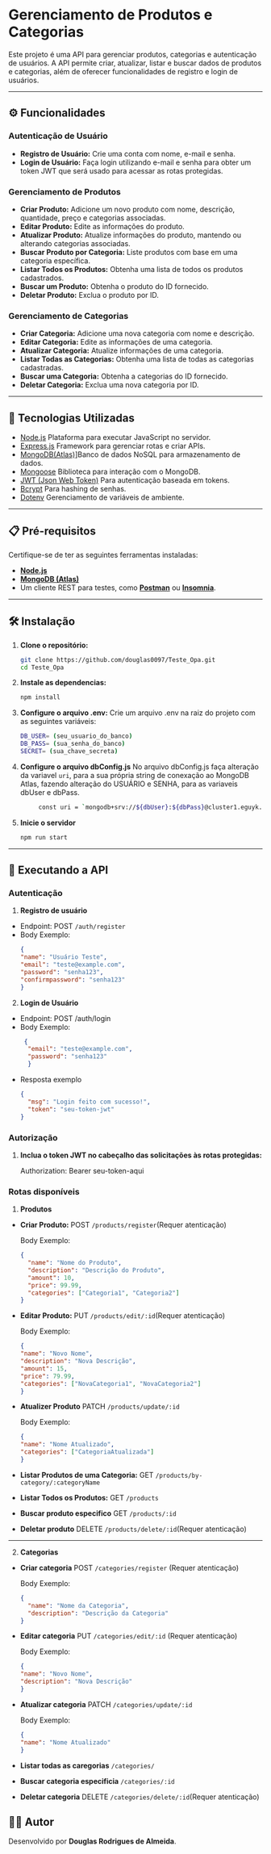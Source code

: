 # Gerenciamento de Produtos e Categorias

Este projeto é uma API para gerenciar produtos, categorias e autenticação de usuários. A API permite criar, atualizar, listar e buscar dados de produtos e categorias, além de oferecer funcionalidades de registro e login de usuários.

---

## ⚙️ Funcionalidades

### **Autenticação de Usuário**
- **Registro de Usuário:** Crie uma conta com nome, e-mail e senha.
- **Login de Usuário:** Faça login utilizando e-mail e senha para obter um token JWT que será usado para acessar as rotas protegidas.

### **Gerenciamento de Produtos**
- **Criar Produto:** Adicione um novo produto com nome, descrição, quantidade, preço e categorias associadas.
- **Editar Produto:** Edite as informações do produto.
- **Atualizar Produto:** Atualize informações do produto, mantendo ou alterando categorias associadas.
- **Buscar Produto por Categoria:** Liste produtos com base em uma categoria específica.
- **Listar Todos os Produtos:** Obtenha uma lista de todos os produtos cadastrados.
- **Buscar um Produto:** Obtenha o produto do ID fornecido.
- **Deletar Produto:** Exclua o produto por ID.


### **Gerenciamento de Categorias**
- **Criar Categoria:** Adicione uma nova categoria com nome e descrição.
- **Editar Categoria:** Edite as informações de uma categoria.
- **Atualizar Categoria:** Atualize informações de uma categoria.
- **Listar Todas as Categorias:** Obtenha uma lista de todas as categorias cadastradas.
- **Buscar uma Categoria:** Obtenha a categorias do ID fornecido.
- **Deletar Categoria:** Exclua uma nova categoria por ID.
---

## 🚀 Tecnologias Utilizadas

- [Node.js](https://nodejs.org/) Plataforma para executar JavaScript no servidor.
- [Express.js](https://expressjs.com/) Framework para gerenciar rotas e criar APIs.
- [MongoDB(Atlas)]([https://www.mongodb.com/cloud)]Banco de dados NoSQL para armazenamento de dados.
- [Mongoose](https://mongoosejs.com/) Biblioteca para interação com o MongoDB.
- [JWT (Json Web Token)](https://jwt.io/)  Para autenticação baseada em tokens.
- [Bcrypt](https://github.com/kelektiv/node.bcrypt.js) Para hashing de senhas.
- [Dotenv](https://github.com/motdotla/dotenv) Gerenciamento de variáveis de ambiente.

---

## 📋 Pré-requisitos

Certifique-se de ter as seguintes ferramentas instaladas:

- **[Node.js](https://nodejs.org/)**
- **[MongoDB (Atlas)]((https://www.mongodb.com/cloud/atlas/register))**
- Um cliente REST para testes, como **[Postman](https://www.postman.com/)** ou **[Insomnia](https://insomnia.rest/)**.

---

## 🛠️ Instalação

1. **Clone o repositório:**
   ```bash
   git clone https://github.com/douglas0097/Teste_Opa.git
   cd Teste_Opa
2. **Instale as dependencias:**
    ```bash
    npm install
3. **Configure o arquivo .env:** Crie um arquivo .env na raiz do projeto com as seguintes variáveis:
    ```bash
    DB_USER= (seu_usuario_do_banco)
    DB_PASS= (sua_senha_do_banco)
    SECRET= (sua_chave_secreta)

4. **Configure o arquivo dbConfig.js** No arquivo dbConfig.js faça alteração da variavel `uri`, para a sua própria string de conexação ao MongoDB Atlas, fazendo alteração do USUÁRIO e SENHA, para as variaveis dbUser e dbPass.
   ```bash
        const uri = `mongodb+srv://${dbUser}:${dbPass}@cluster1.eguyk.mongodb.net/?retryWrites=true&w=majority&appName=Cluster1`;

   
6. **Inicie o servidor**
    ```bash
    npm run start
---

## 🧪 Executando a API

### **Autenticação**
   
1. **Registro de usuário**
- Endpoint: POST `/auth/register`
- Body Exemplo:
  ```json
  {
  "name": "Usuário Teste",
  "email": "teste@example.com",
  "password": "senha123",
  "confirmpassword": "senha123"
  }

2. **Login de Usuário**
- Endpoint: POST /auth/login
- Body Exemplo:
  ```json
   {
    "email": "teste@example.com",
    "password": "senha123"
    }

- Resposta exemplo
  ```json
  {
    "msg": "Login feito com sucesso!",
    "token": "seu-token-jwt"
  }

### Autorização

1. **Inclua o token JWT no cabeçalho das solicitações às rotas protegidas:**
   
   Authorization: Bearer seu-token-aqui
   
### Rotas disponíveis

1. **Produtos**
- **Criar Produto:** POST `/products/register`(Requer atenticação)

    Body Exemplo:
    ```json
    {
      "name": "Nome do Produto",
      "description": "Descrição do Produto",
      "amount": 10,
      "price": 99.99,
      "categories": ["Categoria1", "Categoria2"]
    }
- **Editar Produto:** PUT `/products/edit/:id`(Requer atenticação)
    
    Body Exemplo:
    ```json
    {
    "name": "Novo Nome",
    "description": "Nova Descrição",
    "amount": 15,
    "price": 79.99,
    "categories": ["NovaCategoria1", "NovaCategoria2"]
    }
- **Atualizer Produto** PATCH `/products/update/:id`

    Body Exemplo:
    ```json
    {
    "name": "Nome Atualizado",
    "categories": ["CategoriaAtualizada"]
    }
- **Listar Produtos de uma Categoria:** GET `/products/by-category/:categoryName`
- **Listar Todos os Produtos:** GET `/products`
- **Buscar produto especifico** GET `/products/:id`
- **Deletar produto** DELETE `/products/delete/:id`(Requer atenticação)

---

2. **Categorias**
- **Criar categoria** POST `/categories/register` (Requer atenticação)
  
    Body Exemplo:
    ```json
    {
      "name": "Nome da Categoria",
      "description": "Descrição da Categoria"
    }
- **Editar categoria** PUT `/categories/edit/:id` (Requer atenticação)
  
    Body Exemplo:
    ```json
    {
    "name": "Novo Nome",
    "description": "Nova Descrição"
    }
- **Atualizar categoria** PATCH `/categories/update/:id`

    Body Exemplo:
    ```json
    {
    "name": "Nome Atualizado"
    }
- **Listar todas as caregorias** `/categories/`
- **Buscar categoria especificia** `/categories/:id`
- **Deletar categoria** DELETE `/categories/delete/:id`(Requer atenticação)

## 👨‍💻 Autor
Desenvolvido por **Douglas Rodrigues de Almeida**.
  
